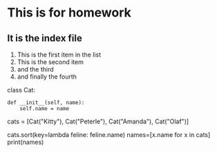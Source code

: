 # This is for homework

## It is the index file

1. This is the first item in the list
2. This is the second item
3. and the third
4. and finally the fourth

class Cat:
    
    def __init__(self, name):
        self.name = name
        
cats = [Cat("Kitty"), Cat("Peterle"), Cat("Amanda"), Cat("Olaf")]

cats.sort(key=lambda feline: feline.name)
names=[x.name for x in cats]
print(names)
